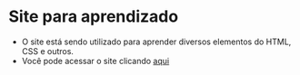 Site para aprendizado
=================
<!--ts-->
   * O site está sendo utilizado para aprender diversos elementos do HTML, CSS e outros.
   * Você pode acessar o site clicando [aqui](https://ribas-codes.github.io/html-study/)
<!--te-->
